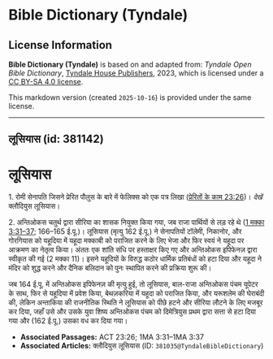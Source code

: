 # Bible Dictionary (Tyndale)

## License Information

**Bible Dictionary (Tyndale)** is based on and adapted from: _Tyndale Open Bible Dictionary_, [Tyndale House Publishers](https://tyndaleopenresources.com/), 2023, which is licensed under a [CC BY-SA 4.0 license](https://creativecommons.org/licenses/by-sa/4.0/legalcode.en).

This markdown version (created `2025-10-16`) is provided under the same license.



--------------------------------

## लूसियास (id: 381142)

लूसियास
=======

1\. रोमी सेनापति जिसने प्रेरित पौलुस के बारे में फेलिक्स को एक पत्र लिखा ([प्रेरितों के काम 23:26](https://ref.ly/Acts23:26))। *देखें*  क्लौदियुस लूसियास।

2\. अन्तिओकस चतुर्थ द्वारा सीरिया का शासक नियुक्त किया गया, जब राजा पार्थियों से लड़ रहे थे ([1 मक्का 3:31–37](https://ref.ly/1Macc3:31-1Macc3:37); 166–165 ई.पू.)। लूसियास (मृत्यु 162 ई.पू.) ने सेनापतियों टॉलेमी, निकानोर, और गोरगियास को यहूदिया में यहूदा मक्काबी को पराजित करने के लिए भेजा और फिर स्वयं ने यहूदा पर आक्रमण का नेतृत्व किया। अंततः एक शांति संधि पर हस्ताक्षर किए गए और अन्तिओकस इपिफेनज़ द्वारा स्वीकृत की गई (2 मक्का 11\)। इसने यहूदियों के विरुद्ध कठोर धार्मिक प्रतिबंधों को हटा दिया और यहूदा ने मंदिर को शुद्ध करने और दैनिक बलिदान को पुनः स्थापित करने की प्रक्रिया शुरू की।

जब 164 ई.पू. में अन्तिओकस इपिफेनज़ की मृत्यु हुई, तो लूसियास, बाल\-राजा अन्तिओकस पंचम यूपेटर के साथ, फिर से यहूदिया में प्रवेश किया, बेथज़करिया में यहूदा को पराजित किया, और यरूशलेम की घेराबंदी की, लेकिन अन्ताकिया की राजनीतिक स्थिति ने लूसियास को पीछे हटने और सीरिया लौटने के लिए मजबूर कर दिया, जहाँ उसे और उसके युवा शिष्य अन्तिओकस पंचम को दिमेत्रियुस प्रथम द्वारा सत्ता से हटा दिया गया और (162 ई.पू.) उसका वध कर दिया गया।

* **Associated Passages:** ACT 23:26; 1MA 3:31–1MA 3:37
* **Associated Articles:** क्लौदियुस लूसियास (ID: `381035@TyndaleBibleDictionary`)

